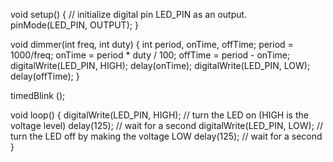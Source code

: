 void setup() {
  // initialize digital pin LED_PIN as an output.
  pinMode(LED_PIN, OUTPUT);
}

void dimmer(int freq, int duty) {
    int period, onTime, offTime;
    period = 1000/freq;
    onTime = period * duty / 100;
    offTime = period - onTime;
    digitalWrite(LED_PIN, HIGH);
    delay(onTime);
    digitalWrite(LED_PIN, LOW);
    delay(offTime);
}

timedBlink ();


void loop() {
  digitalWrite(LED_PIN, HIGH);   // turn the LED on (HIGH is the voltage level)
  delay(125);                       // wait for a second
  digitalWrite(LED_PIN, LOW);    // turn the LED off by making the voltage LOW
  delay(125);                       // wait for a second
}